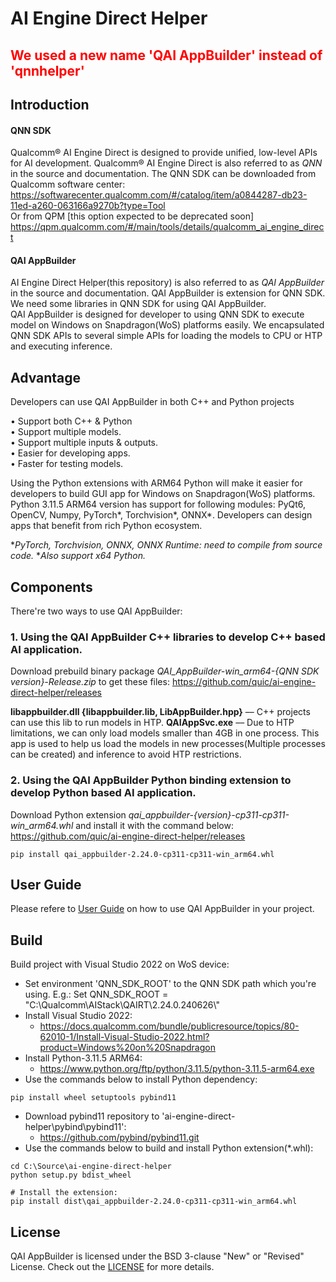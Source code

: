 # AI Engine Direct Helper 

## <font color=red>We used a new name 'QAI AppBuilder' instead of 'qnnhelper'</font>

## Introduction
#### QNN SDK
Qualcomm® AI Engine Direct is designed to provide unified, low-level APIs for AI development. Qualcomm® AI Engine Direct is also referred to as *QNN* in the source and documentation. The QNN SDK can be downloaded from Qualcomm software center:<br>
https://softwarecenter.qualcomm.com/#/catalog/item/a0844287-db23-11ed-a260-063166a9270b?type=Tool <br>
Or from QPM [this option expected to be deprecated soon]<br>
https://qpm.qualcomm.com/#/main/tools/details/qualcomm_ai_engine_direct

#### QAI AppBuilder
AI Engine Direct Helper(this repository) is also referred to as *QAI AppBuilder* in the source and documentation. QAI AppBuilder is extension for QNN SDK. We need some libraries in QNN SDK for using QAI AppBuilder. <br>
QAI AppBuilder is designed for developer to using QNN SDK to execute model on Windows on Snapdragon(WoS) platforms easily. We encapsulated QNN SDK APIs to several simple APIs for loading the models to CPU or HTP and executing inference.

## Advantage

Developers can use QAI AppBuilder in both C++ and Python projects <br>

• Support both C++ & Python <br>
• Support multiple models. <br>
• Support multiple inputs & outputs. <br>
• Easier for developing apps. <br>
• Faster for testing models. <br>

Using the Python extensions with ARM64 Python will make it easier for developers to build GUI app for Windows on Snapdragon(WoS) platforms. Python 3.11.5 ARM64 version has support for following modules: PyQt6, OpenCV, Numpy, PyTorch*, Torchvision*, ONNX*. Developers can design apps that benefit from rich Python ecosystem. <br>

**PyTorch, Torchvision, ONNX, ONNX Runtime: need to compile from source code.*
**Also support x64 Python.*

## Components
There're two ways to use QAI AppBuilder:
### 1. Using the QAI AppBuilder C++ libraries to develop C++ based AI application.
Download prebuild binary package *QAI_AppBuilder-win_arm64-{QNN SDK version}-Release.zip* to get these files: https://github.com/quic/ai-engine-direct-helper/releases

**libappbuilder.dll {libappbuilder.lib, LibAppBuilder.hpp}** –– C++ projects can use this lib to run models in HTP.
**QAIAppSvc.exe** –– Due to HTP limitations, we can only load models smaller than 4GB in one process. This app is used to help us load the models in new processes(Multiple processes can be created) and inference to avoid HTP restrictions.

### 2. Using the QAI AppBuilder Python binding extension to develop Python based AI application.
Download Python extension *qai_appbuilder-{version}-cp311-cp311-win_arm64.whl* and install it with the command below:
https://github.com/quic/ai-engine-direct-helper/releases

```
pip install qai_appbuilder-2.24.0-cp311-cp311-win_arm64.whl
```

## User Guide
Please refere to [User Guide](docs/user_guide.md) on how to use QAI AppBuilder in your project.

## Build
Build project with Visual Studio 2022 on WoS device:<br>
- Set environment 'QNN_SDK_ROOT' to the QNN SDK path which you're using. E.g.: Set QNN_SDK_ROOT = "C:\\Qualcomm\\AIStack\\QAIRT\\2.24.0.240626\\"
- Install Visual Studio 2022: 
  - https://docs.qualcomm.com/bundle/publicresource/topics/80-62010-1/Install-Visual-Studio-2022.html?product=Windows%20on%20Snapdragon
- Install Python-3.11.5 ARM64: 
  - https://www.python.org/ftp/python/3.11.5/python-3.11.5-arm64.exe
- Use the commands below to install Python dependency: 
```
pip install wheel setuptools pybind11
```
- Download pybind11 repository to 'ai-engine-direct-helper\pybind\pybind11': 
  - https://github.com/pybind/pybind11.git
- Use the commands below to build and install Python extension(*.whl): 
```
cd C:\Source\ai-engine-direct-helper
python setup.py bdist_wheel

# Install the extension:
pip install dist\qai_appbuilder-2.24.0-cp311-cp311-win_arm64.whl
```

## License
QAI AppBuilder is licensed under the BSD 3-clause "New" or "Revised" License. Check out the [LICENSE](LICENSE) for more details.
